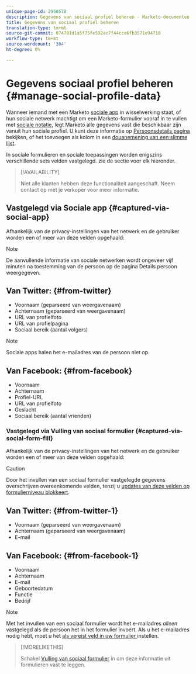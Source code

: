 ```yaml
---
unique-page-id: 2950578
description: Gegevens van sociaal profiel beheren - Marketo-documenten - Productdocumentatie
title: Gegevens van sociaal profiel beheren
translation-type: tm+mt
source-git-commit: 074701d1a5f75fe592ac7f44cce6fb3571e94710
workflow-type: tm+mt
source-wordcount: '304'
ht-degree: 0%

---
```



# Gegevens sociaal profiel beheren {#manage-social-profile-data}

Wanneer iemand met een Marketo [sociale app](/help/marketo/product-docs/demand-generation/social/configuring-social-actions/customize-social-app-button.md) in wisselwerking staat, of hun sociale netwerk machtigt om een Marketo-formulier vooraf in te vullen met [sociale notatie](/help/marketo/product-docs/demand-generation/forms/form-actions/enable-social-form-fill-on-a-form.md), legt Marketo alle gegevens vast die beschikbaar zijn vanuit hun sociale profiel. U kunt deze informatie op [Persoonsdetails pagina](/help/marketo/product-docs/core-marketo-concepts/smart-lists-and-static-lists/managing-people-in-smart-lists/using-the-person-detail-page.md) bekijken, of het toevoegen als kolom in een [douanemening van een slimme lijst](/help/marketo/product-docs/core-marketo-concepts/smart-lists-and-static-lists/using-smart-lists/create-and-change-views-for-lists-and-smart-list.md).

In sociale formulieren en sociale toepassingen worden enigszins verschillende sets velden vastgelegd. zie de sectie voor elk hieronder.

>[!AVAILABILITY]
>
>Niet alle klanten hebben deze functionaliteit aangeschaft. Neem contact op met je verkoper voor meer informatie.

## Vastgelegd via Sociale app {#captured-via-social-app}

Afhankelijk van de privacy-instellingen van het netwerk en de gebruiker worden een of meer van deze velden opgehaald:

>[!NOTE]
>
>De aanvullende informatie van sociale netwerken wordt ongeveer vijf minuten na toestemming van de persoon op de pagina Details persoon weergegeven.

## Van Twitter: {#from-twitter}

* Voornaam (geparseerd van weergavenaam)
* Achternaam (geparseerd van weergavenaam)
* URL van profielfoto
* URL van profielpagina
* Sociaal bereik (aantal volgers)

>[!NOTE]
>
>Sociale apps halen het e-mailadres van de persoon niet op.

## Van Facebook: {#from-facebook}

* Voornaam
* Achternaam
* Profiel-URL
* URL van profielfoto
* Geslacht
* Sociaal bereik (aantal vrienden)

### Vastgelegd via Vulling van sociaal formulier {#captured-via-social-form-fill}

Afhankelijk van de privacy-instellingen van het netwerk en de gebruiker worden een of meer van deze velden opgehaald:

>[!CAUTION]
>
>Door het invullen van een sociaal formulier vastgelegde gegevens overschrijven overeenkomende velden, tenzij u [updates van deze velden op formulierniveau blokkeert](/help/marketo/product-docs/administration/field-management/block-updates-to-a-field.md).

## Van Twitter: {#from-twitter-1}

* Voornaam (geparseerd van weergavenaam)
* Achternaam (geparseerd van weergavenaam)
* E-mail

## Van Facebook: {#from-facebook-1}

* Voornaam
* Achternaam
* E-mail
* Geboortedatum
* Functie
* Bedrijf

>[!NOTE]
>
>Met het invullen van een sociaal formulier wordt het e-mailadres _alleen_ vastgelegd als de persoon het in het formulier invoert. Als u het e-mailadres nodig hebt, moet u het [als vereist veld in uw formulier ](/help/marketo/product-docs/demand-generation/forms/creating-a-form/make-a-form-field-required.md) instellen.

>[!MORELIKETHIS]
>
>Schakel [Vulling van sociaal formulier](/help/marketo/product-docs/demand-generation/forms/form-actions/enable-social-form-fill-on-a-form.md) in om deze informatie uit formulieren vast te leggen.
